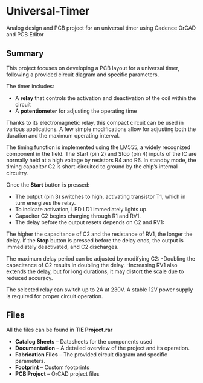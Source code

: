 # Universal-Timer
Analog design and PCB project for an universal timer using Cadence OrCAD and PCB Editor

## Summary
This project focuses on developing a PCB layout for a universal timer, following a provided circuit diagram and specific parameters.

The timer includes:
- A **relay** that controls the activation and deactivation of the coil within the circuit
- A **potentiometer** for adjusting the operating time

Thanks to its electromagnetic relay, this compact circuit can be used in various applications. A few simple modifications allow for adjusting both the duration and the maximum operating interval.

The timing function is implemented using the LM555, a widely recognized component in the field. The Start (pin 2) and Stop (pin 4) inputs of the IC are normally held at a high voltage by resistors R4 and R6. In standby mode, the timing capacitor C2 is short-circuited to ground by the chip’s internal circuitry.

Once the **Start** button is pressed:
- The output (pin 3) switches to high, activating transistor T1, which in turn energizes the relay.
- To indicate activation, LED LD1 immediately lights up.
- Capacitor C2 begins charging through R1 and RV1.
- The delay before the output resets depends on C2 and RV1:

The higher the capacitance of C2 and the resistance of RV1, the longer the delay.
If the **Stop** button is pressed before the delay ends, the output is immediately deactivated, and C2 discharges.

The maximum delay period can be adjusted by modifying C2:
-Doubling the capacitance of C2 results in doubling the delay.
-Increasing RV1 also extends the delay, but for long durations, it may distort the scale due to reduced accuracy.

The selected relay can switch up to 2A at 230V. A stable 12V power supply is required for proper circuit operation.

## Files
All the files can be found in **TIE Project.rar**
- **Catalog Sheets** – Datasheets for the components used
- **Documentation** – A detailed overview of the project and its operation.
- **Fabrication Files** – The provided circuit diagram and specific parameters.
- **Footprint** – Custom footprints
- **PCB Project** – OrCAD project files
